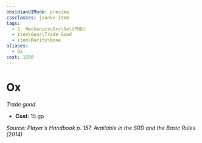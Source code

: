 ```yaml
---
obsidianUIMode: preview
cssclasses: json5e-item
tags:
  - 5. Mechanics\Src\5e\(PHB)
  - item\Gear\Trade Good
  - item\Rarity\None
aliases:
  - Ox
cost: 1500
---
```

# Ox
*Trade good*  

- **Cost**: 15 gp

*Source: Player's Handbook p. 157. Available in the <span title='Systems Reference Document (5.1)'>SRD</span> and the Basic Rules (2014)*
